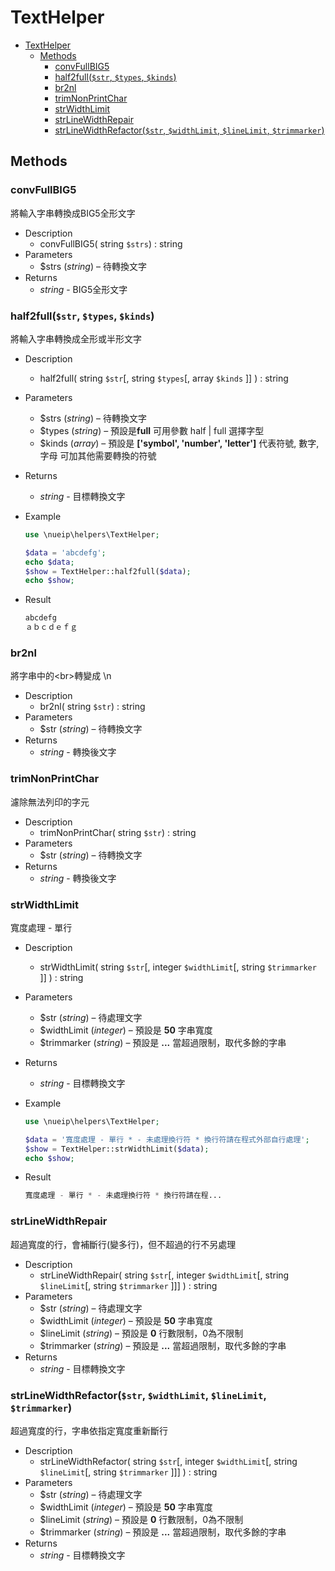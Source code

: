 # TextHelper

- [TextHelper](#texthelper)
  - [Methods](#methods)
    - [convFullBIG5](#convfullbig5)
    - [half2full(`$str`, `$types`, `$kinds`)](#half2fullstr-types-kinds)
    - [br2nl](#br2nl)
    - [trimNonPrintChar](#trimnonprintchar)
    - [strWidthLimit](#strwidthlimit)
    - [strLineWidthRepair](#strlinewidthrepair)
    - [strLineWidthRefactor(`$str`, `$widthLimit`, `$lineLimit`, `$trimmarker`)](#strlinewidthrefactorstr-widthlimit-linelimit-trimmarker)

## Methods

### convFullBIG5

將輸入字串轉換成BIG5全形文字

- Description
  - convFullBIG5( string `$strs`) : string
- Parameters
  - $strs (*string*) – 待轉換文字
- Returns
  - *string* - BIG5全形文字

### half2full(`$str`, `$types`, `$kinds`)

將輸入字串轉換成全形或半形文字

- Description
  - half2full( string `$str`[, string `$types`[, array `$kinds` ]] ) : string
- Parameters
  - $strs (*string*) – 待轉換文字
  - $types (*string*) – 預設是**full** 可用參數 half | full 選擇字型
  - $kinds (*array*) – 預設是 **['symbol', 'number', 'letter']** 代表符號, 數字, 字母 可加其他需要轉換的符號
- Returns
  - *string* - 目標轉換文字
- Example
  
    ```php
    use \nueip\helpers\TextHelper;

    $data = 'abcdefg';
    echo $data;
    $show = TextHelper::half2full($data);
    echo $show;
    ```

- Result
  
    ```php
    abcdefg
    ａｂｃｄｅｆｇ
    ```

### br2nl

將字串中的\<br>轉變成 \n

- Description
  - br2nl( string `$str`) : string
- Parameters
  - $str (*string*) – 待轉換文字
- Returns
  - *string* - 轉換後文字
  
### trimNonPrintChar

濾除無法列印的字元

- Description
  - trimNonPrintChar( string `$str`) : string
- Parameters
  - $str (*string*) – 待轉換文字
- Returns
  - *string* - 轉換後文字
  
### strWidthLimit

寬度處理 - 單行

- Description
  - strWidthLimit( string `$str`[, integer `$widthLimit`[, string `$trimmarker` ]] ) : string
- Parameters
  - $str (*string*) – 待處理文字
  - $widthLimit (*integer*) – 預設是 **50** 字串寬度
  - $trimmarker (*string*) – 預設是 **...** 當超過限制，取代多餘的字串
- Returns
  - *string* - 目標轉換文字
- Example
  
    ```php
    use \nueip\helpers\TextHelper;

    $data = '寬度處理 - 單行 * - 未處理換行符 * 換行符請在程式外部自行處理';
    $show = TextHelper::strWidthLimit($data);
    echo $show;
    ```

- Result
  
    ```php
    寬度處理 - 單行 * - 未處理換行符 * 換行符請在程...
    ```

### strLineWidthRepair

超過寬度的行，會補斷行(變多行)，但不超過的行不另處理

- Description
  - strLineWidthRepair( string `$str`[, integer `$widthLimit`[, string `$lineLimit`[, string `$trimmarker` ]]] ) : string
- Parameters
  - $str (*string*) – 待處理文字
  - $widthLimit (*integer*) – 預設是 **50** 字串寬度
  - $lineLimit (*string*) – 預設是 **0** 行數限制，0為不限制
  - $trimmarker (*string*) – 預設是 **...** 當超過限制，取代多餘的字串
- Returns
  - *string* - 目標轉換文字

### strLineWidthRefactor(`$str`, `$widthLimit`, `$lineLimit`, `$trimmarker`)

超過寬度的行，字串依指定寬度重新斷行

- Description
  - strLineWidthRefactor( string `$str`[, integer `$widthLimit`[, string `$lineLimit`[, string `$trimmarker` ]]] ) : string
- Parameters
  - $str (*string*) – 待處理文字
  - $widthLimit (*integer*) – 預設是 **50** 字串寬度
  - $lineLimit (*string*) – 預設是 **0** 行數限制，0為不限制
  - $trimmarker (*string*) – 預設是 **...** 當超過限制，取代多餘的字串
- Returns
  - *string* - 目標轉換文字
  
